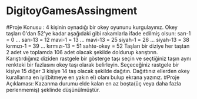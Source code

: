 # DigitoyGamesAssingment
#Proje Konusu :
4 kişinin oynadığı bir okey oyununu kurgulayınız. Okey taşları 0'dan 52'ye kadar aşağıdaki gibi rakamlarla
ifade edilmiş olsun:
sarı-1 = 0 ... sarı-13 = 12
mavi-1 = 13 ... mavi-13 = 25
siyah-1 = 26 ... siyah-13 = 38
kırmızı-1 = 39 ... kırmızı-13 = 51
sahte-okey = 52
Taşları bir diziye her taştan 2 adet ve toplamda 106 adet olacak şekilde doldurup karıştırın. Karıştırdığınız
diziden rastgele bir gösterge taşı seçin ve seçtiğiniz taşın aynı renkteki bir fazlasını okey taşı olarak
belirleyin. Seçeceğiniz rastgele bir kişiye 15 diğer 3 kişiye 14 taş olacak şekilde dağıtın. Dağıttınız ellerden
okey kurallarına en iyi(bitmeye en yakın el) olanı bulup ekrana yazınız.
#Proje Açıklaması:
Kazanma durumu elde kalan en az boşta(üç veya daha fazla perlenmemiş) şeklinde düşünülmüştür.
